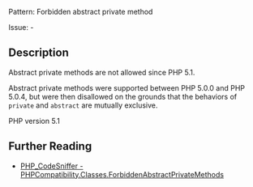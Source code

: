 Pattern: Forbidden abstract private method

Issue: -

## Description

Abstract private methods are not allowed since PHP 5.1.

Abstract private methods were supported between PHP 5.0.0 and PHP 5.0.4, but
were then disallowed on the grounds that the behaviors of `private` and `abstract`
are mutually exclusive.

PHP version 5.1

## Further Reading

* [PHP_CodeSniffer - PHPCompatibility.Classes.ForbiddenAbstractPrivateMethods](https://github.com/PHPCompatibility/PHPCompatibility/tree/develop/PHPCompatibility/Sniffs/Classes/ForbiddenAbstractPrivateMethodsSniff.php)